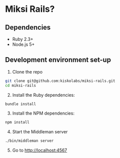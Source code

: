 # Miksi Rails?

## Dependencies

* Ruby 2.3+
* Node.js 5+

## Development environment set-up

1. Clone the repo

  ```sh
  git clone git@github.com:kiskolabs/miksi-rails.git
  cd miksi-rails
  ```

2. Install the Ruby dependencies:

  ```sh
  bundle install
  ```

3. Install the NPM dependencies:

  ```sh
  npm install
  ```

4. Start the Middleman server

  ```sh
  ./bin/middleman server
  ```

5. Go to <http://localhost:4567>
